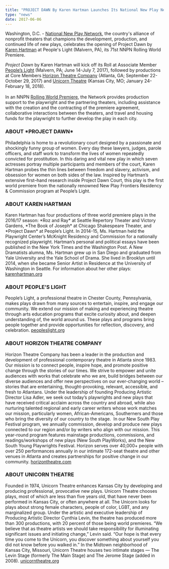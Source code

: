 ```yaml
---
title: "PROJECT DAWN By Karen Hartman Launches Its National New Play Network Rolling World Premiere at People's Light"
type: "news"
date: 2017-06-06
---
```


<span class="lead-in">Washington, D.C. - <a href="http://nnpn.org/" rel="nofollow">National New Play Network</a>, the country's alliance of nonprofit theaters that champions the development, production, and continued life of new plays, celebrates the opening of Project Dawn by <a href="https://newplayexchange.org/users/2887/karen-hartman" rel="nofollow">Karen Hartman</a> at People's Light (Malvern, PA), its 71st NNPN Rolling World Premiere. </span>

*Project Dawn* by Karen Hartman will kick off its Roll at Associate Member <a href="http://peopleslight.org/production/ProjectDawn" rel="nofollow">People’s Light</a> (Malvern, PA; June 14-July 7, 2017), followed by productions at Core Members <a href="http://www.horizontheatre.com/plays/project-dawn/" rel="nofollow">Horizon Theatre Company</a> (Atlanta, GA; September 22-October 29, 2017) and <a href="https://www.unicorntheatre.com/" rel="nofollow">Unicorn Theatre</a> (Kansas City, MO; January 24-February 18, 2018).\
 \
In an NNPN <a href="http://nnpn.org/programs/rolling-world-premieres" rel="nofollow">Rolling World Premiere</a>, the Network provides production support to the playwright and the partnering theaters, including assistance with the creation and the contracting of the premiere agreement, collaborative interactions between the theaters, and travel and housing funds for the playwright to further develop the play in each city.

<h3>ABOUT *PROJECT DAWN*</h3>
Philadelphia is home to a revolutionary court designed by a passionate and shockingly funny group of women. Every day these lawyers, judges, parole officers, and staff work to transform the lives of women repeatedly convicted for prostitution. In this daring and vital new play in which seven actresses portray multiple participants and members of the court, Karen Hartman probes the thin lines between freedom and slavery, activism, and obsession for women on both sides of the law. Inspired by Hartman’s extensive first–hand research inside Project Dawn Court, this play is the first world premiere from the nationally renowned New Play Frontiers Residency &amp; Commission program at People’s Light.

<h3>ABOUT KAREN HARTMAN</h3>
Karen Hartman has four productions of three world premiere plays in the 2016/17 season: *Roz and Ray* at Seattle Repertory Theater and Victory Gardens, *The Book of Joseph* at Chicago Shakespeare Theater, and *Project Dawn* at People’s Light. In 2014-15, Ms. Hartman held the Playwright Center’s McKnight Residency and Commission for a nationally recognized playwright. Hartman’s personal and political essays have been published in the New York Times and the Washington Post. A New Dramatists alumna, Ms. Hartman grew up in San Diego and graduated from Yale University and the Yale School of Drama. She lived in Brooklyn until 2014, when she became Senior Artist in Residence at the University of Washington in Seattle. For information about her other plays: <a href="http://www.karenhartman.org/" rel="nofollow">karenhartman.org</a>

<h3>ABOUT PEOPLE’S LIGHT</h3>
People’s Light, a professional theatre in Chester County, Pennsylvania, makes plays drawn from many sources to entertain, inspire, and engage our community. We extend our mission of making and experiencing theatre through arts education programs that excite curiosity about, and deepen understanding of, the world around us. These plays and programs bring people together and provide opportunities for reflection, discovery, and celebration. <a href="http://peopleslight.org/" rel="nofollow">peopleslight.org</a>

<h3>ABOUT HORIZON THEATRE COMPANY</h3>
Horizon Theatre Company has been a leader in the production and development of professional contemporary theatre in Atlanta since 1983. Our mission is to connect people, inspire hope, and promote positive change through the stories of our times. We strive to empower and unite audiences with works that celebrate who we are, build bridges between our diverse audiences and offer new perspectives on our ever-changing world – stories that are entertaining, thought-provoking, relevant, accessible, and fresh to Atlantans. Under the leadership of founding Producing Artistic Director Lisa Adler, we seek out today’s playwrights and new plays that have received critical acclaim across the country and abroad, while also nurturing talented regional and early career writers whose work matches our mission, particularly women, African-Americans, Southerners and those who bring the diversity of our country to the stage.  In our New South Play Festival program, we annually commission, develop and produce new plays connected to our region and/or by writers who align with our mission. This year-round program features mainstage productions, commissions, and readings/workshops of new plays (New South PlayWorks), and the New South Young Playwrights Festival. Horizon serves over 40,000+ people with over 250 performances annually in our intimate 172-seat theatre and other venues in Atlanta and creates partnerships for positive change in our community. <a href="http://www.horizontheatre.com/" rel="nofollow">horizontheatre.com</a>

<h3>ABOUT UNICORN THEATRE</h3>
Founded in 1974, Unicorn Theatre enhances Kansas City by developing and producing professional, provocative new plays. Unicorn Theatre chooses plays, most of which are less than five years old, that have never been performed in Kansas City, or often anywhere at all. The Unicorn looks for plays about strong female characters, people of color, LGBT, and any marginalized group. Under the artistic and executive leadership of Producing Artistic Director Cynthia Levin, the theatre has produced more than 300 productions, with 20 percent of those being world premieres. “We believe that as theatre artists we should take responsibility for illuminating significant issues and initiating change,” Levin said. “Our hope is that every time you come to the Unicorn, you discover something about yourself you did not know before you walked in.” In the Midtown neighborhood of Kansas City, Missouri, Unicorn Theatre houses two intimate stages — The Levin Stage (formerly The Main Stage) and The Jerome Stage (added in 2008). <a href="https://www.unicorntheatre.com/" rel="nofollow">unicorntheatre.org</a>

